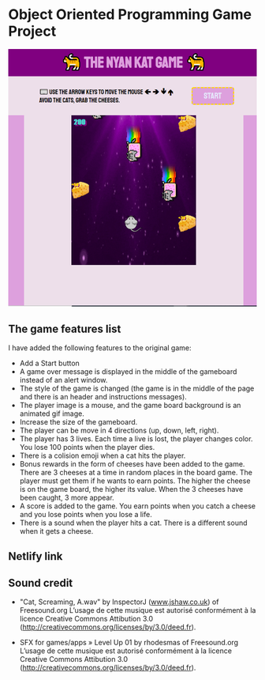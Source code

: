 # Object Oriented Programming Game Project

<p align="center"><img src="./images/screenshot1.png"></p>

## The game features list

I have added the following features to the original game:

- Add a Start button
- A game over message is displayed in the middle of the gameboard instead of an alert window.
- The style of the game is changed (the game is in the middle of the page and there is an header and instructions messages).
- The player image is a mouse, and the game board background is an animated gif image. 
- Increase the size of the gameboard.
- The player can be move in 4 directions (up, down, left, right).
- The player has 3 lives. Each time a live is lost, the player changes color. You lose 100 points when the player dies.
- There is a colision emoji when a cat hits the player.
- Bonus rewards in the form of cheeses have been added to the game. There are 3 cheeses at a time in random places in the board game. The player must get them if he wants to earn points. The higher the cheese is on the game board, the higher its value. When the 3 cheeses have been caught, 3 more appear.
- A score is added to the game. You earn points when you catch a cheese and you lose points when you lose a life.
- There is a sound when the player hits a cat. There is a different sound when it gets a cheese. 


## Netlify link

## Sound credit
- "Cat, Screaming, A.wav" by InspectorJ (www.jshaw.co.uk) of Freesound.org
L’usage de cette musique est autorisé conformément à la licence Creative Commons Attibution 3.0 (http://creativecommons.org/licenses/by/3.0/deed.fr).

- SFX for games/apps » Level Up 01 by rhodesmas of Freesound.org
L’usage de cette musique est autorisé conformément à la licence Creative Commons Attibution 3.0 (http://creativecommons.org/licenses/by/3.0/deed.fr).


